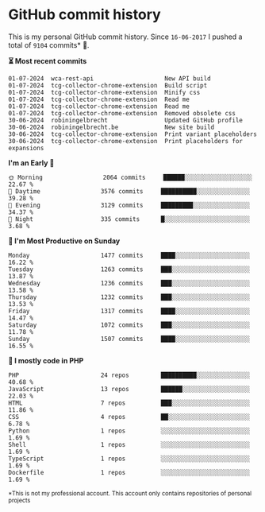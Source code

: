 # GitHub commit history
This is my personal GitHub commit history. Since <!--START_SECTION:first-commit-date-->`16-06-2017`<!--END_SECTION:first-commit-date--> I pushed a total of <!--START_SECTION:total-commit-count-->`9104`<!--END_SECTION:total-commit-count--> commits* 🎉.

<!--START_SECTION:most-recent-commits-->
**⏳ Most recent commits**
                                        
```text
01-07-2024  wca-rest-api                    New API build
01-07-2024  tcg-collector-chrome-extension  Build script
01-07-2024  tcg-collector-chrome-extension  Minify css
01-07-2024  tcg-collector-chrome-extension  Read me
01-07-2024  tcg-collector-chrome-extension  Read me
01-07-2024  tcg-collector-chrome-extension  Removed obsolete css
30-06-2024  robiningelbrecht                Updated GitHub profile
30-06-2024  robiningelbrecht.be             New site build
30-06-2024  tcg-collector-chrome-extension  Print variant placeholders
30-06-2024  tcg-collector-chrome-extension  Print placeholders for expansions
```
<!--END_SECTION:most-recent-commits-->  

<!--START_SECTION:commits-per-day-time-->
**I&#039;m an Early 🐤**

```text
🌞 Morning                 2064 commits     ██████░░░░░░░░░░░░░░░░░░░   22.67 %
🌆 Daytime                 3576 commits     ██████████░░░░░░░░░░░░░░░   39.28 %
🌃 Evening                 3129 commits     █████████░░░░░░░░░░░░░░░░   34.37 %
🌙 Night                   335 commits      █░░░░░░░░░░░░░░░░░░░░░░░░   3.68 %
```
<!--END_SECTION:commits-per-day-time-->  

<!--START_SECTION:commits-per-weekday-->
**📅 I&#039;m Most Productive on Sunday**

```text
Monday                    1477 commits     ████░░░░░░░░░░░░░░░░░░░░░   16.22 %
Tuesday                   1263 commits     ███░░░░░░░░░░░░░░░░░░░░░░   13.87 %
Wednesday                 1236 commits     ███░░░░░░░░░░░░░░░░░░░░░░   13.58 %
Thursday                  1232 commits     ███░░░░░░░░░░░░░░░░░░░░░░   13.53 %
Friday                    1317 commits     ████░░░░░░░░░░░░░░░░░░░░░   14.47 %
Saturday                  1072 commits     ███░░░░░░░░░░░░░░░░░░░░░░   11.78 %
Sunday                    1507 commits     ████░░░░░░░░░░░░░░░░░░░░░   16.55 %
```
<!--END_SECTION:commits-per-weekday-->  

<!--START_SECTION:repos-per-language-->
**💬 I mostly code in PHP**

```text
PHP                       24 repos         ██████████░░░░░░░░░░░░░░░   40.68 %
JavaScript                13 repos         ██████░░░░░░░░░░░░░░░░░░░   22.03 %
HTML                      7 repos          ███░░░░░░░░░░░░░░░░░░░░░░   11.86 %
CSS                       4 repos          ██░░░░░░░░░░░░░░░░░░░░░░░   6.78 %
Python                    1 repos          ░░░░░░░░░░░░░░░░░░░░░░░░░   1.69 %
Shell                     1 repos          ░░░░░░░░░░░░░░░░░░░░░░░░░   1.69 %
TypeScript                1 repos          ░░░░░░░░░░░░░░░░░░░░░░░░░   1.69 %
Dockerfile                1 repos          ░░░░░░░░░░░░░░░░░░░░░░░░░   1.69 %
```
<!--END_SECTION:repos-per-language-->  

<sub>*This is not my professional account. This account only contains repositories of personal projects</sub>
